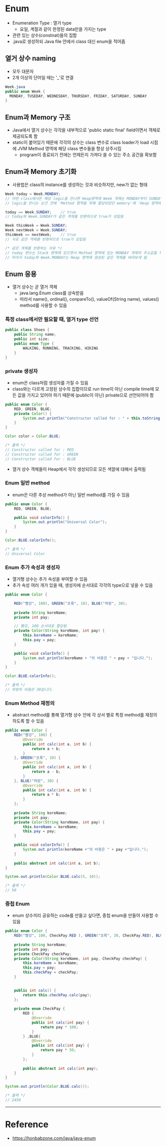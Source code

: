 # Enum

- Enumeration Type : 열거 type
  - 요일, 계절과 같이 한정된 data만을 가지는 type
- 관련 있는 상수(constnat)들의 집합
- .java로 생성하되 Java file 안에서 class 대신 enum을 적어줌

## 열거 상수 naming

- 모두 대문자
- 2개 이상의 단어일 때는 '_'로 연결

```java
Week.java 
public enum Week {
  MONDAY, TUSEDAY, WEDNESDAY, THURSDAY, FRIDAY, SATURDAY, SUNDAY
}
```

## Enum과 Memory 구조

- Java에서 열거 상수는 각각을 내부적으로 'public static final' field이면서 객체로 제공되도록 함
- static이 붙어있기 때문에 각각의 상수는 class 변수로 class loader가 load 시점에 JVM Method 영역에 해당 class 변수들을 항상 상주시킴
  - program이 종료되기 전에는 언제든지 가져다 쓸 수 있는 주소 공간을 확보함

## Enum과 Memory 초기화

- 사용법은 class의 instance를 생성하는 것과 비슷하지만, new가 없는 형태

```java
Week today = Week.MONDAY;
// 어떤 class에서든 해당 logic을 만나면 Heap영역에 Week 객체는 MONDAY부터 SUNDAY까지 각각 java.lang.Enum class를 상속받는 고유의 객체가 만들어지고, Method 영역의 열거 상수들은 해당 Heap 영역에 생성된 객체를 바라봄
// logic을 만나는 순간 전에 'Method 영역을 위해 할당되었던 memory'에 'Heap 영역에 생긴 객체들'이 할당됨
```

```java
today == Week.SUNDAY;    // true
// today와 Week.SUNDAY가 같은 객체를 반환하으로 true가 성립됨

Week thisWeek = Week.SUNDAY;
Week nextWeek = Week.SUNDAY;
thisWeek == nextWeek;    // true
// 서로 같은 객체를 반환하으로 true가 성립됨

/* 같은 객체를 반환하는 이유 */
// today 변수는 Stack 영역에 있으면서 Method 영역에 있는 MONDAY 객체의 주소값을 복사해서 가지고 있음
// 따라서 today와 Week.MONDAY는 Heap 영역에 생성된 같은 객체를 바라보게 됨
```

## Enum 응용

- 열거 상수는 곧 열거 객체
  - java.lang.Enum class를 상속받음
  - 따라서 name(), ordinal(), conpareTo(), valueOf(String name), values() method를 사용할 수 있음

### 특정 class에서만 필요할 때, 열거 type 선언

```java
public class Shoes {
    public String name;
    public int size;
    public enum Type {
        WALKING, RUNNING, TRACKING, HIKING
    }
}
```

### private 생성자

- enum은 class처럼 생성자를 가질 수 있음
- class와는 다르게 고정된 상수의 집합이므로 run time이 아닌 compile time에 모든 값을 가지고 있어야 하기 때문에 (public이 아닌) private으로 선언되어야 함

```java
public enum Color {
    RED, GREEN, BLUE; 
    private Color() { 
        System.out.println("Constructor called for : " + this.toString()); 
    } 
}

Color color = Color.BLUE;

/* 출력 */
// Constructor called for : RED
// Constructor called for : GREEN
// Constructor called for : BLUE
```

- 열거 상수 객체들이 Heap에서 각각 생성되므로 모든 색깔에 대해서 출력됨

### Enum 일반 method

- enum은 다른 추상 method가 아닌 일반 method를 가질 수 있음

```java
public enum Color {
    RED, GREEN, BLUE;

    public void colorInfo() { 
        System.out.println("Universal Color"); 
    }
}

Color.BLUE.colorInfo();

/* 출력 */
// Universal Color
```

### Enum 추가 속성과 생성자

- 열거형 상수는 추가 속성을 부여할 수 있음
- 추가 속성 여러 개가 있을 때, 생성자에 순서대로 각각의 type으로 넣을 수 있음
```java
public enum Color {

    RED("빨강", 100), GREEN("초록", 10), BLUE("파랑", 30); 
    
    private String koreName;
    private int pay;

    // 빨강, 100 순서대로 할당됨
    private Color(String koreName, int pay) {
        this.koreName = koreName;
        this.pay = pay;
    } 

    public void colorInfo() {
        System.out.println(koreName + "의 비용은 " + pay + "입니다."); 
    } 
}

Color.BLUE.colorInfo();

/* 출력 */
// 파랑의 비용은 30입니다.
```

### Enum Method 재정의

- abstract method를 통해 열거형 상수 안에 각 상서 별로 특정 method를 재정의하도록 할 수 있음

```java
public enum Color {
    RED("빨강", 100) {
        @Override
        public int calc(int a, int b) {
            return a + b;
        }
    }, GREEN("초록", 10) {
        @Override
        public int calc(int a, int b) {
            return a - b;
        }
    }, BLUE("파랑", 30) {
        @Override
        public int calc(int a, int b) {
            return a * b;
        }
    }; 
    
    private String koreName;
    private int pay;
    private Color(String koreName, int pay) {
        this.koreName = koreName;
        this.pay = pay;
    } 

    public void colorInfo() {
        System.out.println(koreName +"의 비용은 " + pay +"입니다."); 
    } 
    
    public abstract int calc(int a, int b);
}

System.out.println(Color.BLUE.calc(5, 10));

/* 출력 */
// 50
```

### 중첩 Enum

- enum 상수끼리 공유하는 code를 만들고 싶다면, 중첩 enum을 만들어 사용할 수 있음

```java
public enum Color {
    RED("빨강", 100, CheckPay.RED ), GREEN("초록", 30, CheckPay.RED), BLUE("파랑", 49, CheckPay.BLUE);
    
    private String koreName;
    private int pay;
    private CheckPay checkPay;
    private Color(String koreName, int pay, CheckPay checkPay) { 
        this.koreName = koreName;
        this.pay = pay;
        this.checkPay = checkPay;
    } 

    
    public int calc() {
        return this.checkPay.calc(pay);
    };
    
    private enum CheckPay {
        RED {
            @Override
            public int calc(int pay) {
                return pay * 100;
            }
        } ,BLUE{
            @Override
            public int calc(int pay) {
                return pay * 50;
            }
        };
        
        public abstract int calc(int pay);
    }
}

System.out.println(Color.BLUE.calc());

/* 출력 */
// 2450
```

---

# Reference

- https://honbabzone.com/java/java-enum